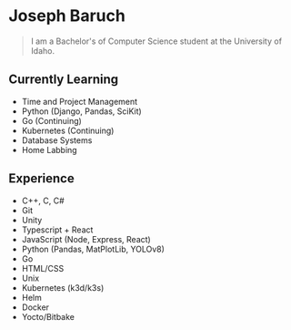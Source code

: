 # Joseph Baruch
> I am a Bachelor's of Computer Science student at the University of Idaho. 
## Currently Learning
- Time and Project Management
- Python (Django, Pandas, SciKit)
- Go (Continuing)
- Kubernetes (Continuing)
- Database Systems
- Home Labbing

## Experience
- C++, C, C#
- Git
- Unity
- Typescript + React
- JavaScript (Node, Express, React)
- Python (Pandas, MatPlotLib, YOLOv8)
- Go
- HTML/CSS
- Unix
- Kubernetes (k3d/k3s)
- Helm
- Docker
- Yocto/Bitbake
